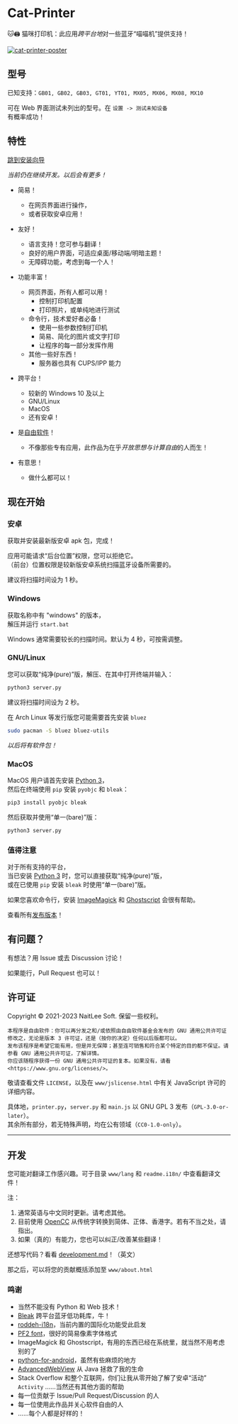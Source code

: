 
# Cat-Printer

🐱🖨 猫咪打印机：此应用*跨平台地*对一些蓝牙“喵喵机”提供支持！

[![cat-printer-poster](https://repository-images.githubusercontent.com/403563361/93e32942-856c-4552-a8b0-b03c0976a3a7)](https://repository-images.githubusercontent.com/403563361/93e32942-856c-4552-a8b0-b03c0976a3a7)

## 型号

已知支持：`GB01, GB02, GB03, GT01, YT01, MX05, MX06, MX08, MX10`

可在 Web 界面测试未列出的型号。在 `设置 -> 测试未知设备`  
有概率成功！

## 特性

[跳到安装向导](#现在开始)

*当前仍在继续开发。以后会有更多！*

- 简易！
  - 在网页界面进行操作，
  - 或者获取安卓应用！

- 友好！
  - 语言支持！您可参与翻译！
  - 良好的用户界面，可适应桌面/移动端/明暗主题！
  - 无障碍功能，考虑到每一个人！

- 功能丰富！
  - 网页界面，所有人都可以用！
    - 控制打印机配置
    - 打印照片，或单纯地进行测试
  - 命令行，技术爱好者必备！
    - 使用一些参数控制打印机
    - 简易、简化的图片或文字打印
    - 让程序的每一部分发挥作用
  - 其他一些好东西！
    - 服务器也具有 CUPS/IPP 能力

- 跨平台！
  - 较新的 Windows 10 及以上
  - GNU/Linux
  - MacOS
  - 还有安卓！

- 是[自由软件](https://www.gnu.org/philosophy/free-sw.html)！
  - 不像那些专有应用，此作品为在乎*开放思想与计算自由*的人而生！

- 有意思！
  - 做什么都可以！

## 现在开始

### 安卓

获取并安装最新版安卓 apk 包，完成！

应用可能请求“后台位置”权限，您可以拒绝它。  
（前台）位置权限是较新版安卓系统扫描蓝牙设备所需要的。

建议将扫描时间设为 1 秒。

### Windows

获取名称中有 "windows" 的版本，  
解压并运行 `start.bat`

Windows 通常需要较长的扫描时间。默认为 4 秒，可按需调整。

### GNU/Linux

您可以获取“纯净(pure)”版，解压、在其中打开终端并输入：  
```bash
python3 server.py
```

建议将扫描时间设为 2 秒。

在 Arch Linux 等发行版您可能需要首先安装 `bluez`  
```bash
sudo pacman -S bluez bluez-utils
```

*以后将有软件包！*

### MacOS

MacOS 用户请首先安装 [Python 3](https://www.python.org/)，  
然后在终端使用 `pip` 安装 `pyobjc` 和 `bleak`：
```bash
pip3 install pyobjc bleak
```

然后获取并使用“单一(bare)”版：  
```bash
python3 server.py
```

### 值得注意

对于所有支持的平台，  
当已安装 [Python 3](https://www.python.org/) 时，您可以直接获取“纯净(pure)”版，  
或在已使用 `pip` 安装 `bleak` 时使用“单一(bare)”版。

如果您喜欢命令行，安装 [ImageMagick](https://imagemagick.org/) 和 [Ghostscript](https://ghostscript.com/) 会很有帮助。

查看所有[发布版本](https://github.com/NaitLee/Cat-Printer/releases)！

## 有问题？

有想法？用 Issue 或去 Discussion 讨论！

如果能行，Pull Request 也可以！

## 许可证

Copyright © 2021-2023 NaitLee Soft. 保留一些权利。

```
本程序是自由软件：你可以再分发之和/或依照由自由软件基金会发布的 GNU 通用公共许可证修改之，无论是版本 3 许可证，还是（按你的决定）任何以后版都可以。
发布该程序是希望它能有用，但是并无保障；甚至连可销售和符合某个特定的目的都不保证。请参看 GNU 通用公共许可证，了解详情。
你应该随程序获得一份 GNU 通用公共许可证的复本。如果没有，请看 <https://www.gnu.org/licenses/>。 
```

敬请查看文件 `LICENSE`，以及在 `www/jslicense.html` 中有关 JavaScript 许可的详细内容。

具体地，`printer.py`，`server.py` 和 `main.js` 以 GNU GPL 3 发布（`GPL-3.0-or-later`）。  
其余所有部分，若无特殊声明，均在公有领域（`CC0-1.0-only`）。

--------

## 开发

您可能对翻译工作感兴趣。可于目录 `www/lang` 和 `readme.i18n/` 中查看翻译文件！

注：
1. 通常英语与中文同时更新。请考虑其他。
2. 目前使用 [OpenCC](https://github.com/BYVoid/OpenCC) 从传统字转换到简体、正体、香港字。若有不当之处，请指出。  
3. 如果（真的）有能力，您也可以纠正/改善某些翻译！

还想写代码？看看 [development.md](development.md)！（英文）

那之后，可以将您的贡献概括添加至 `www/about.html`

### 鸣谢

- 当然不能没有 Python 和 Web 技术！
- [Bleak](https://bleak.readthedocs.io/en/latest/) 跨平台蓝牙低功耗库，牛！
- [roddeh-i18n](https://github.com/roddeh/i18njs)，当前内置的国际化功能受此启发
- [PF2 font](http://grub.gibibit.com/New_font_format)，很好的简易像素字体格式
- ImageMagick 和 Ghostscript，有用的东西已经在系统里，就当然不用考虑别的了
- [python-for-android](https://python-for-android.readthedocs.io/en/latest/)，虽然有些麻烦的地方
- [AdvancedWebView](https://github.com/delight-im/Android-AdvancedWebView) 从 Java 拯救了我的生命
- Stack Overflow 和整个互联网，你们让我从零开始了解了安卓“活动” `Activity`
  ……当然还有其他方面的帮助
- 每一位贡献于 Issue/Pull Request/Discussion 的人
- 每一位使用此作品并关心软件自由的人
- ……每个人都是好样的！
